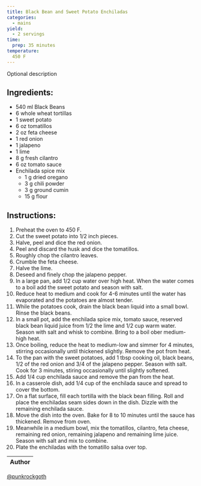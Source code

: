 ```yaml
---
title: Black Bean and Sweet Potato Enchiladas
categories:
  - mains
yield:
  - 2 servings
time:  
  prep: 35 minutes
temperature:
  450 F
---
```


Optional description 
## Ingredients:
* 540 ml Black Beans
* 6 whole wheat tortillas
* 1 sweet potato
* 6 oz tomatillos
* 2 oz feta cheese
* 1 red onion
* 1 jalapeno
* 1 lime
* 8 g fresh cilantro
* 6 oz tomato sauce
* Enchilada spice mix
  * 1 g dried oregano
  * 3 g chili powder
  * 3 g ground cumin
  * 15 g flour

 
## Instructions:
1. Preheat the oven to 450 F. 
2. Cut the sweet potato into 1/2 inch pieces.
3. Halve, peel and dice the red onion.
4. Peel and discard the husk and dice the tomatillos.
5. Roughly chop the cilantro leaves.
6. Crumble the feta cheese.
7. Halve the lime.
8. Deseed and finely chop the jalapeno pepper.
9. In a large pan, add 1/2 cup water over high heat. When the water comes to a boil add the sweet potato and season with salt.
10. Reduce heat to medium and cook for 4-6 minutes until the water has evaporated and the potatoes are almost tender.
11. While the potatoes cook, drain the black bean liquid into a small bowl. Rinse the black beans.
12. In a small pot, add the enchilada spice mix, tomato sauce, reserved black bean liquid juice from 1/2 the lime and 1/2 cup warm water. Season with salt and whisk to combine. Bring to a boil ober medium-high heat.
13. Once boiling, reduce the heat to medium-low and simmer for 4 minutes, stirring occasionally until thickened slightly. Remove the pot from heat.
14. To the pan with the sweet potatoes, add 1 tbsp cooking oil, black beans, 1/2 of the red onion and 3/4 of the jalapeno pepper. Season with salt. Cook for 3 minutes, stiring occasionally until slightly softened.
15. Add 1/4 cup enchilada sauce and remove the pan from the heat.
16. In a casserole dish, add 1/4 cup of the enchilada sauce and spread to cover the bottom.
17. On a flat surface, fill each tortilla with the black bean filling. Roll and place the enchiladas seam sides down in the dish. Dizzle with the remaining enchilada sauce.
18. Move the dish into the oven. Bake for 8 to 10 minutes until the sauce has thickened. Remove from oven.
19. Meanwhile in a medium bowl, mix the tomatillos, cilantro, feta cheese, remaining red onion, remaining jalapeno and remaining lime juice. Season with salt and mix to combine.
20. Plate the enchiladas with the tomatillo salsa over top.


Author |
------ |
[@punkrockgoth](https://github.com/punkrockgoth)
